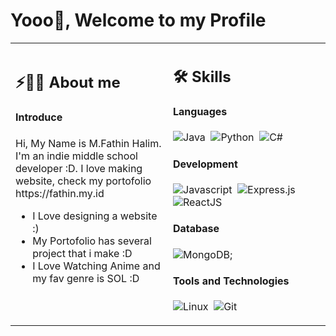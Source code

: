 # Yooo👋, Welcome to my Profile


<table width="100%" >

 <tr>
  <td  width="50%">
   
   ## ⚡🙋‍♂️ About me

   #### Introduce

 <p>
 Hi, My Name is M.Fathin Halim. I'm an indie middle school developer :D. I love making website, check my portofolio https://fathin.my.id
</p>
<ul>
  <li>I Love designing a website :)</li>
  <li>My Portofolio has several project that i make :D </li>
  <li>I Love Watching Anime and my fav genre is SOL :D</li>
</ul>
</br>
<p>
 
</p>
</td>
    <td width="50%">
     
## 🛠️ Skills

#### Languages
![Java](https://img.shields.io/badge/Java-%23150458.svg?style=flat&logo=openjdk&logoColor=orange)&nbsp;
![Python](https://img.shields.io/badge/-Python-05122A?style=flat&logo=python)&nbsp;
![C#](https://img.shields.io/badge/-csharp-05122A?style=flat&logo=csharp)&nbsp;


#### Development
![Javascript](https://img.shields.io/badge/JavaScript-F7DF1E?style=flat&logo=javascript&logoColor=black)&nbsp;
![Express.js](https://img.shields.io/badge/express.js-%23404d59.svg?style=flat&logo=express&logoColor=%2361DAFB)&nbsp;
![ReactJS](https://img.shields.io/badge/-react-05122A?style=flat&logo=react)&nbsp;



#### Database
![MongoDB](https://img.shields.io/badge/-mongodb-05122A?style=flat&logo=mongodb);
#### Tools and Technologies


![Linux](https://img.shields.io/badge/Linux-05122A?style=flat&logo=linux&logoColor=white)&nbsp;
![Git](https://img.shields.io/badge/-Git-05122A?style=flat&logo=git)&nbsp;


</td>

</table>



</br>




